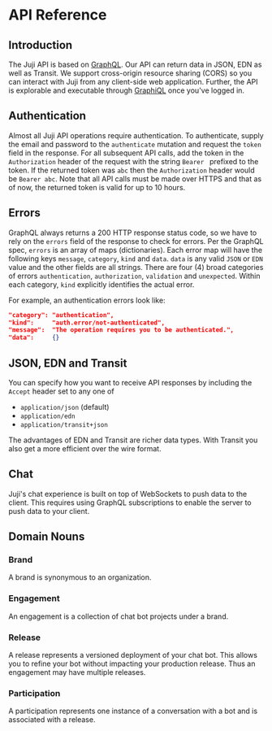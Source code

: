 # API Reference

## Introduction

The Juji API is based on [GraphQL](https://graphql.org). Our API can return data in JSON, EDN as well as Transit.  We support cross-origin resource sharing (CORS) so you can interact with Juji from any client-side web application.  Further, the API is explorable and executable through [GraphiQL](https://juji.io/graphiql/graphiql.html) once you've logged in.

## Authentication

Almost all Juji API operations require authentication.  To authenticate, supply the email and password to the `authenticate` mutation and request the `token` field in the response.  For all subsequent API calls, add the token in the `Authorization` header of the request with the string `Bearer ` prefixed to the token. If the returned token was `abc` then the `Authorization` header would be `Bearer abc`.  Note that all API calls must be made over HTTPS and that as of now, the returned token is valid for up to 10 hours.


## Errors

GraphQL always returns a 200 HTTP response status code, so we have to rely on the `errors` field of the response to check for errors. Per the GraphQL spec, `errors` is an array of maps (dictionaries).  Each error map will have the following keys `message`, `category`, `kind` and `data`.  `data` is any valid `JSON` or `EDN` value and the other fields are all strings.  There are four (4) broad categories of errors `authentication`, `authorization`, `validation` and `unexpected`.  Within each category, `kind` explicitly identifies the actual error.

For example, an authentication errors look like:
```json
"category": "authentication",
"kind":     "auth.error/not-authenticated",
"message":  "The operation requires you to be authenticated.",
"data":     {}
```


## JSON, EDN and Transit

You can specify how you want to receive API responses by including the `Accept` header set to any one of
* `application/json` (default)
* `application/edn`
* `application/transit+json`

The advantages of EDN and Transit are richer data types. With Transit you also get a more efficient over the wire format.

## Chat

Juji's chat experience is built on top of WebSockets to push data to the client. This requires using GraphQL subscriptions
to enable the server to push data to your client.

## Domain Nouns

### Brand
A brand is synonymous to an organization.

### Engagement
An engagement is a collection of chat bot projects under a brand.

### Release
A release represents a versioned deployment of your chat bot.  This allows you to refine your bot without impacting your production release.  Thus an engagement may have multiple releases.

### Participation
A participation represents one instance of a conversation with a bot and is associated with a release.
